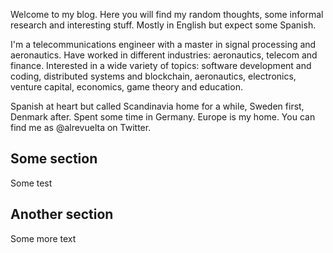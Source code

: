 Welcome to my blog. Here you will find my random thoughts, some informal research and interesting stuff. Mostly in English but expect some Spanish.

I'm a telecommunications engineer with a master in signal processing and aeronautics. Have worked in different industries: aeronautics, telecom and finance. Interested in a wide variety of topics: software development and coding, distributed systems and blockchain, aeronautics, electronics, venture capital, economics, game theory and education.

Spanish at heart but called Scandinavia home for a while, Sweden first, Denmark after. Spent some time in Germany. Europe is my home. You can find me as @alrevuelta on Twitter.

## Some section

Some test

## Another section

Some more text

